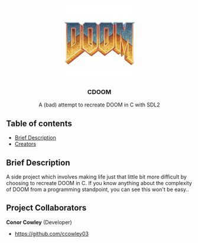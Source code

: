 
<p align="center">
  <a href="https://example.com/">
    <img src="assets/DOOM.jpg" alt="Logo" width=200 height=200>
  </a>

  <h3 align="center">CDOOM</h3>

  <p align="center">
   A (bad) attempt to recreate DOOM in C with SDL2
    <br>
  </p>
</p>


## Table of contents

- [Brief Description](#quick-start)
- [Creators](#project-creators)


## Brief Description
A side project which involves making life just that little bit more difficult by choosing to recreate DOOM in C.
If you know anything about the complexity of DOOM from a programming standpoint, you can see this won't be easy..

## Project Collaborators

**Conor Cowley** (Developer)

- <https://github.com/ccowley03>


